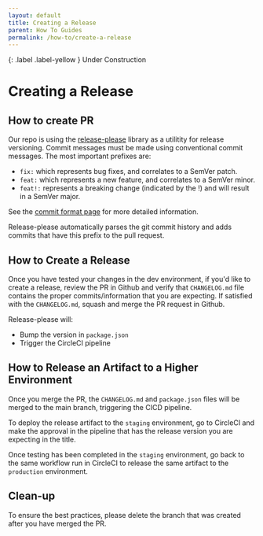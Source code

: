 ```yaml
---
layout: default
title: Creating a Release
parent: How To Guides
permalink: /how-to/create-a-release
---
```


{: .label .label-yellow }
Under Construction

# Creating a Release

## How to create PR

Our repo is using the [release-please](https://github.com/googleapis/release-please) library as a utilitity for release versioning. Commit messages must be made using conventional commit messages. The most important prefixes are:

-   `fix:` which represents bug fixes, and correlates to a SemVer patch.
-   `feat:` which represents a new feature, and correlates to a SemVer minor.
-   `feat!:` represents a breaking change (indicated by the !) and will result in a SemVer major.

See the [commit format page](../dev-guides/commit-format.md) for more detailed information.

Release-please automatically parses the git commit history and adds commits that have this prefix to the pull request.

## How to Create a Release

Once you have tested your changes in the dev environment, if you'd like to create a release, review the PR in Github and verify that `CHANGELOG.md` file contains the proper commits/information that you are expecting. If satisfied with the `CHANGELOG.md`, squash and merge the PR request in Github.

Release-please will:

-   Bump the version in `package.json`
-   Trigger the CircleCI pipeline

## How to Release an Artifact to a Higher Environment

Once you merge the PR, the `CHANGELOG.md` and `package.json` files will be merged to the main branch, triggering the CICD pipeline.

To deploy the release artifact to the `staging` environment, go to CircleCI and make the approval in the pipeline that has the release version you are expecting in the title.

Once testing has been completed in the `staging` environment, go back to the same workflow run in CircleCI to release the same artifact to the `production` environment.

## Clean-up

To ensure the best practices, please delete the branch that was created after you have merged the PR.
